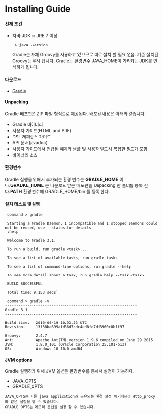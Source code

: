Installing Guide
================

#### 선제 조건

-	자바 JDK or JRE 7 이상

	<code> > java -version</code>

	Gradle는 자체 Groovy를 사용하고 있으므로 따로 설치 할 필요 없음. 기존 설치된 Groovy는 무시 됩니다. Gradle는 환경변수 JAVA_HOME이 가리키는 JDK를 인식하게 됩니다.

#### 다운로드

-	[Gradle](https://gradle.org/gradle-download/?_ga=1.189349292.625007235.1481683464)

#### Unpacking

Gradle 배포판은 ZIP 파일 형식으로 제공된다. 배포된 내용은 아래와 같습니다.

-	Gradle 바이너리
-	사용자 가이드(HTML and PDF)
-	DSL 레퍼런스 가이드
-	API 문서(javadoc)
-	사용자 가이드에서 언급된 예제와 샘플 및 사용자 빌드시 복잡한 필드가 포함
-	바이너리 소스

#### 환경변수

Gradle 실행을 위해서 추가되는 환경 변수는 **GRADLE_HOME** 이다.**GRADKE_HOME** 은 다운로드 받은 배포판을 Unpacking 한 폴더를 등록 한다.**PATH** 환경 변수에 GRADLE_HOME/bin 를 등록 한다.

#### 설치 테스트 및 실행

```
 command > gradle

 Starting a Gradle Daemon, 1 incompatible and 1 stopped Daemons could not be reused, use --status for details
 :help

 Welcome to Gradle 3.1.

 To run a build, run gradle <task> ...

 To see a list of available tasks, run gradle tasks

 To see a list of command-line options, run gradle --help

 To see more detail about a task, run gradle help --task <task>

 BUILD SUCCESSFUL

 Total time: 9.153 secs`

 command > gradle -v
------------------------------------------------------------
Gradle 3.1
------------------------------------------------------------

Build time:   2016-09-19 10:53:53 UTC
Revision:     13f38ba699afd86d7cdc4ed8fd7dd3960c0b1f97

Groovy:       2.4.7
Ant:          Apache Ant(TM) version 1.9.6 compiled on June 29 2015
JVM:          1.8.0_101 (Oracle Corporation 25.101-b13)
OS:           Windows 10 10.0 amd64

```

#### JVM options

Gradle 실행하기 위해 JVM 옵션은 환경변수를 통해서 설정이 가능하다.

-	JAVA_OPTS
-	GRADLE_OPTS

```
JAVA_OPTS는 다른 java application과 공유되는 환경 설정 이기때문에 Http_proxy 와 같은 설정을 할 수 있습니다.
GRADLE_OPTS는 메모리 옵션을 설정 할 수 있습니다.
```
